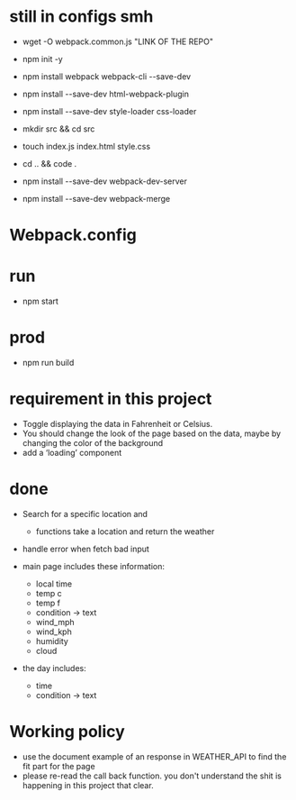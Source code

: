 # still in configs smh

- wget -O webpack.common.js "LINK OF THE REPO"

- npm init -y
- npm install webpack webpack-cli --save-dev
- npm install --save-dev html-webpack-plugin
- npm install --save-dev style-loader css-loader
- mkdir src && cd src
- touch index.js index.html style.css
- cd .. && code .
- npm install --save-dev webpack-dev-server
- npm install --save-dev webpack-merge
  <!-- missing eslint (latest version) -->
  <!-- and replace the package.json with the one on this repo -->

# Webpack.config

<!-- download from the github link from  this repo-->

# run

- npm start

# prod

- npm run build

# requirement in this project

- Toggle displaying the data in Fahrenheit or Celsius.
- You should change the look of the page based on the data, maybe by changing the color of the background
- add a ‘loading’ component

# done

- Search for a specific location and

  - functions take a location and return the weather

- handle error when fetch bad input
- main page includes these information:
  - local time
  - temp c
  - temp f
  - condition -> text
  - wind_mph
  - wind_kph
  - humidity
  - cloud
- the day includes:
  - time
  - condition -> text

# Working policy

- use the document example of an response in WEATHER_API to find the fit part for the page
- please re-read the call back function. you don't understand the shit is happening in this project that clear.
